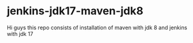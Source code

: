 # jenkins-jdk17-maven-jdk8

Hi guys this repo consists of installation of maven with jdk 8 and jenkins with jdk 17




